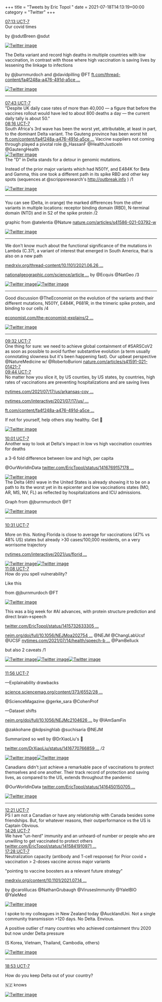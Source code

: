 +++
title = "Tweets by Eric Topol " 
date = 2021-07-18T14:13:19+00:00
category = "Twitter"
+++
<div class="tweet"> 
<div class="profile"> 
<a href="https://twitter.com/erictopol/status/1416763015475523584" target="_blank" rel="noreferer">07:13 UCT-7</a> 
</div> 
<div class="content"> 
Our covid times

by @sdutBreen @sdut </div> 
<a href="/twitter/erictopol/images/E6laa9JVkAIBkWQ.jpg"  ><img src="/twitter/erictopol/images/E6laa9JVkAIBkWQ.jpg" alt="Twitter image" ></img></a></div> 
<div class="thread"> 
<div class="thread-content"> 
The Delta variant and record high deaths in multiple countries with low vaccination, in contrast with those where high vaccination is saving lives by lessening the linkage to infections

by @jburnmurdoch and @davidpilling @FT <a href="https://www.ft.com/thread-content/fa4f248a-a476-491d-a5ce-f128360e9f24" target="_blank" rel="noreferer">ft.com/thread-content/fa4f248a-a476-491d-a5ce ...</a> 
 </div> 
<a href="/twitter/erictopol/images/E6leKRNUcAUYBZp.jpg"  ><img src="/twitter/erictopol/images/E6leKRNUcAUYBZp.jpg" alt="Twitter image" ></img></a><hr><div class="profile"> 
<a href="https://twitter.com/erictopol/status/1416770508322791438" target="_blank" rel="noreferer">07:43 UCT-7</a> 
</div> 
<div class="content"> 
"Despite UK daily case rates of more than 40,000 — a figure that before the vaccines rollout would have led to about 800 deaths a day — the current daily tally is about 50."</div> 
</div> 
<div class="tweet"> 
<div class="profile"> 
<a href="https://twitter.com/erictopol/status/1416778938328571910" target="_blank" rel="noreferer">08:16 UCT-7</a> 
</div> 
<div class="content"> 
South Africa's 3rd wave has been the worst yet, attributable, at least in part, to the dominant Delta variant. The Gauteng province has been worst hit <a href="https://www.ft.com/content/fa4f248a-a476-491d-a5ce-f128360e9f24" target="_blank" rel="noreferer">ft.com/content/fa4f248a-a476-491d-a5ce ...</a> 
 Vaccine suppliers not coming through played a pivotal role @_HassanF @HealthJusticeIn @GautengHealth </div> 
<a href="/twitter/erictopol/images/E6llCPqVgAE8aZV.jpg"  ><img src="/twitter/erictopol/images/E6llCPqVgAE8aZV.jpg" alt="Twitter image" ></img></a></div> 
<div class="thread"> 
<div class="thread-content"> 
The "D" in Delta stands for a detour in genomic mutations.

Instead of the prior major variants which had N501Y, and E484K for Beta and Gamma, this one took a different path in its spike RBD and other key spots (sequences at @scrippsresearch's <a href="http://outbreak.info" target="_blank" rel="noreferer">http://outbreak.info</a> 
) /1 </div> 
<a href="/twitter/erictopol/images/E6l0ivLVEAYvO9h.jpg"  ><img src="/twitter/erictopol/images/E6l0ivLVEAYvO9h.jpg" alt="Twitter image" ></img></a><hr><div class="thread-content"> 
You can see (Delta, in orange) the marked differences from the other variants in multiple locations: receptor binding domain (RBD), N-terminal domain (NTD) and in S2 of the spike protein  /2

graphic from @atelentia @Nature <a href="https://www.nature.com/articles/s41586-021-03792-w" target="_blank" rel="noreferer">nature.com/articles/s41586-021-03792-w</a> 
 </div> 
<a href="/twitter/erictopol/images/E6l1PbgVkAU146B.jpg"  ><img src="/twitter/erictopol/images/E6l1PbgVkAU146B.jpg" alt="Twitter image" ></img></a><hr><div class="thread-content"> 
We don't know much about the functional significance of the mutations in Lambda (C.37), a variant of interest that emerged in South America, that is also on a new path

<a href="https://www.medrxiv.org/thread-content/10.1101/2021.06.26.21259487v1" target="_blank" rel="noreferer">medrxiv.org/thread-content/10.1101/2021.06.26 ...</a> 


<a href="https://www.nationalgeographic.com/science/article/the-unusual-lambda-variant-is-rapidly-spreading-in-south-america-heres-what-we-know" target="_blank" rel="noreferer">nationalgeographic.com/science/article ...</a> 
 by @Ecquis @NatGeo /3 </div> 
<a href="/twitter/erictopol/images/E6l52dPVUAQROG9.jpg"  ><img src="/twitter/erictopol/images/E6l52dPVUAQROG9.jpg" alt="Twitter image" ></img></a><a href="/twitter/erictopol/images/E6l5-cEVEAQuNXF.jpg"  ><img src="/twitter/erictopol/images/E6l5-cEVEAQuNXF.jpg" alt="Twitter image" ></img></a><hr><div class="thread-content"> 
Good discussion @TheEconomist on the evolution of the variants and their different mutations, N501Y, E484K, P681R, in the trimeric spike protein, and binding to our cells /4

<a href="https://www.economist.com/the-economist-explains/2021/07/15/why-do-new-sars-cov-2-variants-spread-more-easily?utm_campaign=coronavirus-special-edition&utm_medium=newsletter&utm_source=salesforce-marketing-cloud" target="_blank" rel="noreferer">economist.com/the-economist-explains/2 ...</a> 
 </div> 
<a href="/twitter/erictopol/images/E6l4a8zVUAEi6rs.jpg"  ><img src="/twitter/erictopol/images/E6l4a8zVUAEi6rs.jpg" alt="Twitter image" ></img></a><hr><div class="profile"> 
<a href="https://twitter.com/erictopol/status/1416798033191202817" target="_blank" rel="noreferer">09:32 UCT-7</a> 
</div> 
<div class="content"> 
One thing for sure: we need to achieve global containment of #SARSCoV2 as soon as possible to avoid further substantive evolution (a term usually connotating slowness but it's been happening fast). Our upbeat perspective @NatureMedicine w/ @RobertoBurioni  <a href="https://www.nature.com/articles/s41591-021-01421-7" target="_blank" rel="noreferer">nature.com/articles/s41591-021-01421-7</a> 
</div> 
</div> 
<div class="tweet"> 
<div class="profile"> 
<a href="https://twitter.com/erictopol/status/1416801104717762565" target="_blank" rel="noreferer">09:44 UCT-7</a> 
</div> 
<div class="content"> 
No matter how you slice it, by US counties, by US states, by countries, high rates of vaccinations are preventing hospitalizations and are saving lives

<a href="https://www.nytimes.com/2021/07/17/us/arkansas-covid-19-vaccine.html?action=click&module=Top%20Stories&pgtype=Homepage" target="_blank" rel="noreferer">nytimes.com/2021/07/17/us/arkansas-cov ...</a> 


<a href="https://www.nytimes.com/interactive/2021/07/17/us/delta-variant-us-growth.html" target="_blank" rel="noreferer">nytimes.com/interactive/2021/07/17/us/ ...</a> 


<a href="https://www.ft.com/content/fa4f248a-a476-491d-a5ce-f128360e9f24" target="_blank" rel="noreferer">ft.com/content/fa4f248a-a476-491d-a5ce ...</a> 


If not for yourself, help others stay healthy. Get 💉 </div> 
<a href="/twitter/erictopol/images/E6l8lMeUUAARsgc.jpg"  ><img src="/twitter/erictopol/images/E6l8lMeUUAARsgc.jpg" alt="Twitter image" ></img></a></div> 
<div class="tweet"> 
<div class="profile"> 
<a href="https://twitter.com/erictopol/status/1416805435688906752" target="_blank" rel="noreferer">10:01 UCT-7</a> 
</div> 
<div class="content"> 
Another way to look at Delta's impact in low vs high vaccination countries for deaths

a 3-6 fold difference between low and high, per capita

@OurWorldInData  <a href="https://twitter.com/EricTopol/status/1416769157178167297" target="_blank" rel="noreferer">twitter.com/EricTopol/status/1416769157178 ...</a> 
</div> 
<a href="/twitter/erictopol/images/E6mAsuLVoAEEPqM.jpg"  ><img src="/twitter/erictopol/images/E6mAsuLVoAEEPqM.jpg" alt="Twitter image" ></img></a></div> 
<div class="thread"> 
<div class="thread-content"> 
The Delta (4th) wave in the United States is already showing it to be on a path to its the worst yet in its epicenter and low vaccinations states (MO, AR, MS, NV, FL) as reflected by hospitalizations and ICU admissions.

Graph from @jburnmurdoch @FT </div> 
<a href="/twitter/erictopol/images/E6mCf4QVUAU02KC.jpg"  ><img src="/twitter/erictopol/images/E6mCf4QVUAU02KC.jpg" alt="Twitter image" ></img></a><hr><div class="profile"> 
<a href="https://twitter.com/erictopol/status/1416812875008528388" target="_blank" rel="noreferer">10:31 UCT-7</a> 
</div> 
<div class="content"> 
More on this. Noting Florida is close to average for vaccinations (47% vs 48% US) states but already &gt;30 cases/100,000 residents, on a very worrisome trajectory

<a href="https://www.nytimes.com/interactive/2021/us/florida-covid-cases.html" target="_blank" rel="noreferer">nytimes.com/interactive/2021/us/florid ...</a> 
 </div> 
<a href="/twitter/erictopol/images/E6mGluWUcAEJFnW.jpg"  ><img src="/twitter/erictopol/images/E6mGluWUcAEJFnW.jpg" alt="Twitter image" ></img></a><a href="/twitter/erictopol/images/E6mHiqoVUAIY8s8.jpg"  ><img src="/twitter/erictopol/images/E6mHiqoVUAIY8s8.jpg" alt="Twitter image" ></img></a></div> 
<div class="tweet"> 
<div class="profile"> 
<a href="https://twitter.com/erictopol/status/1416822255011581959" target="_blank" rel="noreferer">11:08 UCT-7</a> 
</div> 
<div class="content"> 
How do you spell vulnerability?

Like this

from @jburnmurdoch @FT </div> 
<a href="/twitter/erictopol/images/E6mPu32VkAMJW3C.jpg"  ><img src="/twitter/erictopol/images/E6mPu32VkAMJW3C.jpg" alt="Twitter image" ></img></a></div> 
<div class="thread"> 
<div class="thread-content"> 
This was a big week for #AI advances, with protein structure prediction and direct brain-&gt;speech

<a href="https://twitter.com/EricTopol/status/1415732633305190405" target="_blank" rel="noreferer">twitter.com/EricTopol/status/1415732633305 ...</a> 


<a href="https://www.nejm.org/doi/full/10.1056/NEJMoa2027540?query=featured_home" target="_blank" rel="noreferer">nejm.org/doi/full/10.1056/NEJMoa202754 ...</a> 
 @NEJM @ChangLabUcsf @UCSF <a href="https://www.nytimes.com/2021/07/14/health/speech-brain-implant-computer.html?searchResultPosition=3" target="_blank" rel="noreferer">nytimes.com/2021/07/14/health/speech-b ...</a> 
 @PamBelluck 

but also 2 caveats /1 </div> 
<a href="/twitter/erictopol/images/E6mSvuBUYAEW0oF.jpg"  ><img src="/twitter/erictopol/images/E6mSvuBUYAEW0oF.jpg" alt="Twitter image" ></img></a><a href="/twitter/erictopol/images/E6mS9d3VoAIVJES.jpg"  ><img src="/twitter/erictopol/images/E6mS9d3VoAIVJES.jpg" alt="Twitter image" ></img></a><a href="/twitter/erictopol/images/E6mTdFIVgAAi5CL.jpg"  ><img src="/twitter/erictopol/images/E6mTdFIVgAAi5CL.jpg" alt="Twitter image" ></img></a><hr><div class="profile"> 
<a href="https://twitter.com/erictopol/status/1416834370510278656" target="_blank" rel="noreferer">11:56 UCT-7</a> 
</div> 
<div class="content"> 
—Explainability drawbacks

<a href="https://science.sciencemag.org/content/373/6552/284" target="_blank" rel="noreferer">science.sciencemag.org/content/373/6552/28 ...</a> 


@ScienceMagazine @gerke_sara @CohenProf 

—Dataset shifts 

<a href="https://www.nejm.org/doi/full/10.1056/NEJMc2104626?query=featured_home" target="_blank" rel="noreferer">nejm.org/doi/full/10.1056/NEJMc2104626 ...</a> 
 by @IAmSamFin 

 @zakkohane @kdpsinghlab @suchisaria @NEJM

Summarized so well by @DrXiaoLiu's 🧵

<a href="https://twitter.com/DrXiaoLiu/status/1416770766859821057" target="_blank" rel="noreferer">twitter.com/DrXiaoLiu/status/1416770766859 ...</a> 
 /2 </div> 
<a href="/twitter/erictopol/images/E6mUzpnVkAEAeDl.jpg"  ><img src="/twitter/erictopol/images/E6mUzpnVkAEAeDl.jpg" alt="Twitter image" ></img></a><a href="/twitter/erictopol/images/E6maIdKVEAMP1_f.jpg"  ><img src="/twitter/erictopol/images/E6maIdKVEAMP1_f.jpg" alt="Twitter image" ></img></a></div> 
<div class="thread"> 
<div class="thread-content"> 
Canadians didn't just achieve a remarkable pace of vaccinations to protect themselves and one another. Their track record of protection and saving lives, as compared to the US, extends throughout the pandemic

@OurWorldInData  <a href="https://twitter.com/EricTopol/status/1416450150705164288" target="_blank" rel="noreferer">twitter.com/EricTopol/status/1416450150705 ...</a> 
</div> 
<a href="/twitter/erictopol/images/E6li6GUUUAMWl07.jpg"  ><img src="/twitter/erictopol/images/E6li6GUUUAMWl07.jpg" alt="Twitter image" ></img></a><hr><div class="profile"> 
<a href="https://twitter.com/erictopol/status/1416840563177910272" target="_blank" rel="noreferer">12:21 UCT-7</a> 
</div> 
<div class="content"> 
PS I am not a Canadian or have any relationship with Canada besides some friendships. But, for whatever reasons, their outperformance vs the US is Captain Obvious.</div> 
</div> 
<div class="tweet"> 
<div class="profile"> 
<a href="https://twitter.com/erictopol/status/1416872099201703937" target="_blank" rel="noreferer">14:26 UCT-7</a> 
</div> 
<div class="content"> 
We have "un-herd" immunity and an unheard-of number or people who are unwilling to get vaccinated to protect others <a href="https://twitter.com/EricTopol/status/1415841910971723780" target="_blank" rel="noreferer">twitter.com/EricTopol/status/1415841910971 ...</a> 
</div> 
</div> 
<div class="tweet"> 
<div class="profile"> 
<a href="https://twitter.com/erictopol/status/1416917815932579841" target="_blank" rel="noreferer">17:28 UCT-7</a> 
</div> 
<div class="content"> 
Neutralization capacity (antibody and T-cell response) for Prior covid + vaccination &gt; 2-doses vaccine across major variants

"pointing to vaccine boosters as a relevant future strategy"

<a href="https://www.medrxiv.org/content/10.1101/2021.07.14.21260307v1" target="_blank" rel="noreferer">medrxiv.org/content/10.1101/2021.07.14 ...</a> 


by @carolilucas @NathanGrubaugh @VirusesImmunity @YaleIBIO @YaleMed </div> 
<a href="/twitter/erictopol/images/E6nm54kVoAIz9RL.jpg"  ><img src="/twitter/erictopol/images/E6nm54kVoAIz9RL.jpg" alt="Twitter image" ></img></a></div> 
<div class="thread"> 
<div class="thread-content"> 
I spoke to my colleagues in New Zealand today @AucklandUni.  Not a single community transmission &gt;120 days. No Delta. Envious.



A positive outlier cf many countries who achieved containment thru 2020 but now under Delta pressure

(S Korea, Vietnam, Thailand, Cambodia, others) </div> 
<a href="/twitter/erictopol/images/E6OK6VkVUAAd7tF.jpg"  ><img src="/twitter/erictopol/images/E6OK6VkVUAAd7tF.jpg" alt="Twitter image" ></img></a><hr><div class="profile"> 
<a href="https://twitter.com/erictopol/status/1416939137274241025" target="_blank" rel="noreferer">18:53 UCT-7</a> 
</div> 
<div class="content"> 
How do you keep Delta out of your country?

🇳🇿 knows </div> 
<a href="/twitter/erictopol/images/E6n6cFYVkAI5WIs.jpg"  ><img src="/twitter/erictopol/images/E6n6cFYVkAI5WIs.jpg" alt="Twitter image" ></img></a></div> 


